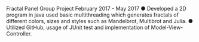 Fractal Panel
Group Project 
February 2017 - May 2017
● Developed a 2D program in java used basic multithreading which generates fractals of different colors, sizes and styles such as Mandelbrot, Multibrot and Julia.
● Utilized GitHub, usage of JUnit test and implementation of Model-View-Controller.

